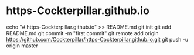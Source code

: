 # https-Cockterpillar.github.io
echo "# https-Cockterpillar.github.io" >> README.md
git init
git add README.md
git commit -m "first commit"
git remote add origin https://github.com/Cockterpillar/https-Cockterpillar.github.io.git
git push -u origin master
